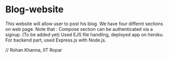 # Blog-website
This website will allow user to post his blog.
We have four differnt sections on web page.
Note that : Compose section can be authenticated via a signup. (To be added yet)
Used EJS file handling, deployed app on heroku.
For backend part, used Express.js with Node.js.

// Rohan Khanna, IIT Ropar
